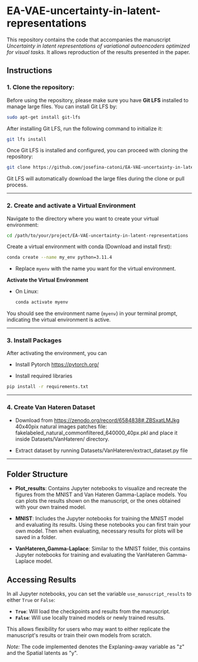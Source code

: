 # EA-VAE-uncertainty-in-latent-representations
This repository contains the code that accompanies the manuscript *Uncertainty in latent representations of variational autoencoders optimized for visual tasks*. It allows reproduction of the results presented in the paper.

## Instructions

### 1. Clone the repository:
Before using the repository, please make sure you have **Git LFS** installed to manage large files. You can install Git LFS by:
```bash
sudo apt-get install git-lfs
```

After installing Git LFS, run the following command to initialize it:
```bash
git lfs install
```

Once Git LFS is installed and configured, you can proceed with cloning the repository:
```bash
git clone https://github.com/josefina-catoni/EA-VAE-uncertainty-in-latent-representations.git
```

Git LFS will automatically download the large files during the clone or pull process.

---

### 2. **Create and activate a Virtual Environment**
Navigate to the directory where you want to create your virtual environment:

```bash
cd /path/to/your/project/EA-VAE-uncertainty-in-latent-representations
```

Create a virtual environment with conda (Download and install first):

```bash
conda create --name my_env python=3.11.4
```

- Replace `myenv` with the name you want for the virtual environment.

**Activate the Virtual Environment**

- On Linux:
  ```bash
  conda activate myenv
  ```

You should see the environment name (`myenv`) in your terminal prompt, indicating the virtual environment is active.

---

### 3. **Install Packages**
After activating the environment, you can

- Install Pytorch https://pytorch.org/

- Install required libraries

```bash
pip install -r requirements.txt
```

---
### 4. **Create Van Hateren Dataset**
- Download from https://zenodo.org/record/6584838#.ZBSxatLMJkg 40x40pix natural images patches file: fakelabeled_natural_commonfiltered_640000_40px.pkl and place it inside Datasets/VanHateren/ directory.

- Extract dataset by running Datasets/VanHateren/extract_dataset.py file
---

## Folder Structure

- **Plot_results**: Contains Jupyter notebooks to visualize and recreate the figures from the MNIST and Van Hateren Gamma-Laplace models. You can plots the results shown on the manuscript, or the ones obtained with your own trained model.
  
- **MNIST**: Includes the Jupyter notebooks for training the MNIST model and evaluating its results. Using these notebooks you can first train your own model. Then when evaluating, necessary results for plots will be saved in a folder.
  
- **VanHateren_Gamma-Laplace**: Similar to the MNIST folder, this contains Jupyter notebooks for training and evaluating the VanHateren Gamma-Laplace model.

## Accessing Results

In all Jupyter notebooks, you can set the variable `use_manuscript_results` to either `True` or `False`:
- **`True`**: Will load the checkpoints and results from the manuscript.
- **`False`**: Will use locally trained models or newly trained results.

This allows flexibility for users who may want to either replicate the manuscript's results or train their own models from scratch.

*Note:* The code implemented denotes the Explaning-away variable as "z" and the Spatial latents as "y". 